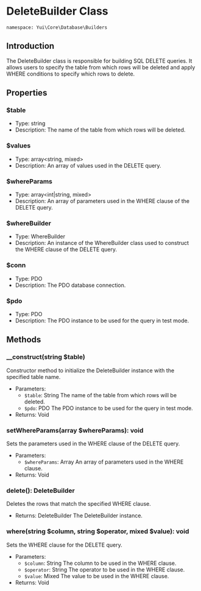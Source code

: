# DeleteBuilder Class

`namespace: Yui\Core\Database\Builders`

## Introduction
The DeleteBuilder class is responsible for building SQL DELETE queries. It allows users to specify the table from which rows will be deleted and apply WHERE conditions to specify which rows to delete.

## Properties

### $table
- Type: string
- Description: The name of the table from which rows will be deleted.

### $values
- Type: array<string, mixed>
- Description: An array of values used in the DELETE query.

### $whereParams
- Type: array<int|string, mixed>
- Description: An array of parameters used in the WHERE clause of the DELETE query.

### $whereBuilder
- Type: WhereBuilder
- Description: An instance of the WhereBuilder class used to construct the WHERE clause of the DELETE query.

### $conn
- Type: PDO
- Description: The PDO database connection.

### $pdo
- Type: PDO
- Description: The PDO instance to be used for the query in test mode.

## Methods

### __construct(string $table)
Constructor method to initialize the DeleteBuilder instance with the specified table name.
- Parameters:
  - `$table`: String The name of the table from which rows will be deleted.
  -  `$pdo`: PDO The PDO instance to be used for the query in test mode.
- Returns: Void

### setWhereParams(array $whereParams): void
Sets the parameters used in the WHERE clause of the DELETE query.
- Parameters:
  - `$whereParams`: Array An array of parameters used in the WHERE clause.
- Returns: Void

### delete(): DeleteBuilder
Deletes the rows that match the specified WHERE clause.
- Returns: DeleteBuilder The DeleteBuilder instance.

### where(string $column, string $operator, mixed $value): void
Sets the WHERE clause for the DELETE query.
- Parameters:
  - `$column`: String The column to be used in the WHERE clause.
  - `$operator`: String The operator to be used in the WHERE clause.
  - `$value`: Mixed The value to be used in the WHERE clause.
- Returns: Void
